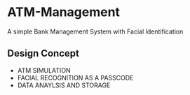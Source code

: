 # ATM-Management
A simple Bank Management System with Facial Identification


## Design Concept
- ATM SIMULATION
- FACIAL RECOGNITION AS A PASSCODE
- DATA ANAYLSIS AND STORAGE

